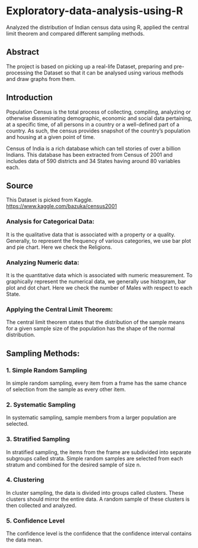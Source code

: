 # Exploratory-data-analysis-using-R
Analyzed the distribution of Indian census data using R, applied the central limit theorem and compared different sampling methods.

## Abstract
The project is based on picking up a real-life Dataset, preparing and pre-processing the Dataset so that it can be analysed using various methods and draw graphs from them.


## Introduction
Population Census is the total process of collecting, compiling, analyzing or otherwise disseminating demographic, economic and social data pertaining, at a specific time, of all persons in a country or a well-defined part of a country. As such, the census provides snapshot of the country’s population and housing at a given point of time.

Census of India is a rich database which can tell stories of over a billion Indians. This database has been extracted from Census of 2001 and includes data of 590 districts and 34 States having around 80 variables each.


## Source
This Dataset is picked from Kaggle. 
https://www.kaggle.com/bazuka/census2001


### Analysis for Categorical Data:
It is the qualitative data that is associated with a property or a quality. Generally, to represent the frequency of various categories, we use bar plot and pie chart. Here we check the Religions.


### Analyzing Numeric data:
It is the quantitative data which is associated with numeric measurement. To graphically represent the numerical data, we generally use histogram, bar plot and dot chart.
Here we check the number of Males with respect to each State.


### Applying the Central Limit Theorem:
The central limit theorem states that the distribution of the sample means for a given sample size of the population has the shape of the normal distribution.


## Sampling Methods:
### 1.	Simple Random Sampling
In simple random sampling, every item from a frame has the same chance of selection from the sample as every other item.

### 2.	Systematic Sampling
In systematic sampling, sample members from a larger population are selected.

### 3.	Stratified Sampling
In stratified sampling, the items from the frame are subdivided into separate subgroups called strata. Simple random samples are selected from each stratum and combined for the desired sample of size n.

### 4.	Clustering
In cluster sampling, the data is divided into groups called clusters. These clusters should mirror the entire data. A random sample of these clusters is then collected and analyzed.

### 5.	Confidence Level
The confidence level is the confidence that the confidence interval contains the data mean.


